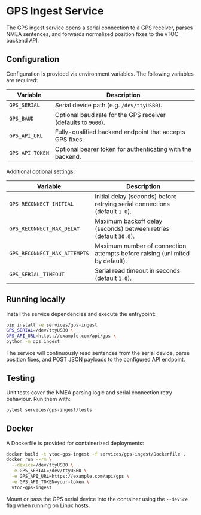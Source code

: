 # GPS Ingest Service

The GPS ingest service opens a serial connection to a GPS receiver, parses NMEA
sentences, and forwards normalized position fixes to the vTOC backend API.

## Configuration

Configuration is provided via environment variables. The following variables are
required:

| Variable | Description |
| --- | --- |
| `GPS_SERIAL` | Serial device path (e.g. `/dev/ttyUSB0`). |
| `GPS_BAUD` | Optional baud rate for the GPS receiver (defaults to `9600`). |
| `GPS_API_URL` | Fully-qualified backend endpoint that accepts GPS fixes. |
| `GPS_API_TOKEN` | Optional bearer token for authenticating with the backend. |

Additional optional settings:

| Variable | Description |
| --- | --- |
| `GPS_RECONNECT_INITIAL` | Initial delay (seconds) before retrying serial connections (default `1.0`). |
| `GPS_RECONNECT_MAX_DELAY` | Maximum backoff delay (seconds) between retries (default `30.0`). |
| `GPS_RECONNECT_MAX_ATTEMPTS` | Maximum number of connection attempts before raising (unlimited by default). |
| `GPS_SERIAL_TIMEOUT` | Serial read timeout in seconds (default `1.0`). |

## Running locally

Install the service dependencies and execute the entrypoint:

```bash
pip install -e services/gps-ingest
GPS_SERIAL=/dev/ttyUSB0 \
GPS_API_URL=https://example.com/api/gps \
python -m gps_ingest
```

The service will continuously read sentences from the serial device, parse
position fixes, and POST JSON payloads to the configured API endpoint.

## Testing

Unit tests cover the NMEA parsing logic and serial connection retry behaviour.
Run them with:

```bash
pytest services/gps-ingest/tests
```

## Docker

A Dockerfile is provided for containerized deployments:

```bash
docker build -t vtoc-gps-ingest -f services/gps-ingest/Dockerfile .
docker run --rm \
  --device=/dev/ttyUSB0 \
  -e GPS_SERIAL=/dev/ttyUSB0 \
  -e GPS_API_URL=https://example.com/api/gps \
  -e GPS_API_TOKEN=your-token \
  vtoc-gps-ingest
```

Mount or pass the GPS serial device into the container using the `--device`
flag when running on Linux hosts.
